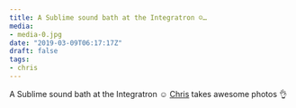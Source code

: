 ```yaml
---
title: A Sublime sound bath at the Integratron ☺️…
media:
- media-0.jpg
date: "2019-03-09T06:17:17Z"
draft: false
tags:
- chris
---
```

A Sublime sound bath at the Integratron ☺️ [Chris](/tags/chris) takes awesome photos 👌
